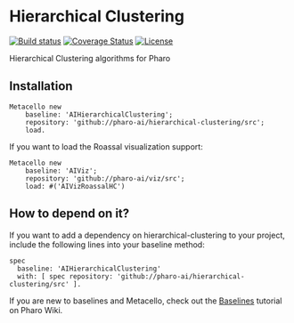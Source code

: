 # Hierarchical Clustering

[![Build status](https://github.com/pharo-ai/hierarchical-clustering/workflows/CI/badge.svg)](https://github.com/pharo-ai/hierarchical-clustering/actions/workflows/test.yml)
[![Coverage Status](https://coveralls.io/repos/github/pharo-ai/hierarchical-clustering/badge.svg?branch=master)](https://coveralls.io/github/pharo-ai/hierarchical-clustering?branch=master)
[![License](https://img.shields.io/badge/license-MIT-blue.svg)](https://raw.githubusercontent.com/pharo-ai/hierarchical-clustering/master/LICENSE)

Hierarchical Clustering algorithms for Pharo

## Installation

```smalltalk
Metacello new
	baseline: 'AIHierarchicalClustering';
	repository: 'github://pharo-ai/hierarchical-clustering/src';
	load.
```

If you want to load the Roassal visualization support:

```smalltalk
Metacello new
	baseline: 'AIViz';
	repository: 'github://pharo-ai/viz/src';
	load: #('AIVizRoassalHC')
```

## How to depend on it?

If you want to add a dependency on hierarchical-clustering to your project, include the following lines into your baseline method:

```Smalltalk
spec
  baseline: 'AIHierarchicalClustering'
  with: [ spec repository: 'github://pharo-ai/hierarchical-clustering/src' ].
```

If you are new to baselines and Metacello, check out the [Baselines](https://github.com/pharo-open-documentation/pharo-wiki/blob/master/General/Baselines.md) tutorial on Pharo Wiki.

